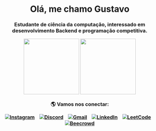 <h1 align="center">Olá, me chamo Gustavo</h1>
<h3 align="center">Estudante de ciência da computação, interessado em desenvolvimento Backend e programação competitiva.

<p align="center">
  
</p

<p align="center">
  <img height="180em" src="https://github-readme-stats.vercel.app/api?username=gustavoalexandre17&show_icons=true&theme=transparent" />
  <img height="180em" src="https://github-readme-stats.vercel.app/api/top-langs/?username=gustavoalexandre17&layout=compact&theme=transparent" />
</p>



<p align="center">
  🌎 Vamos nos conectar:
</p>

<p align="center">
  <a href="https://instagram.com/alexandresg_0/" target="_blank"><img alt="Instagram" src="https://img.shields.io/badge/-Instagram-%23E4405F?style=for-the-badge&logo=instagram&logoColor=white" /></a>
  &nbsp;&nbsp;
  <a href="https://discord.com/users/692738327509598218" target="_blank"><img alt="Discord" src="https://img.shields.io/badge/Discord-7289DA?style=for-the-badge&logo=discord&logoColor=white" /></a>
  &nbsp;&nbsp;
  <a href="mailto:alexandresg333@gmail.com" target="_blank"><img alt="Gmail" src="https://img.shields.io/badge/-Gmail-%23333?style=for-the-badge&logo=gmail&logoColor=white" /></a>
  &nbsp;&nbsp;
  <a href="https://www.linkedin.com/in/gustavo-alexandre-4485b1353/" target="_blank"><img alt="LinkedIn" src="https://img.shields.io/badge/-LinkedIn-%230077B5?style=for-the-badge&logo=linkedin&logoColor=white" /></a>
  &nbsp;&nbsp;
  <a href="https://leetcode.com/u/alexanderthebig0//" target="_blank"><img alt="LeetCode" src="https://img.shields.io/badge/LeetCode-000000?style=for-the-badge&logo=leetcode&logoColor=%23d16c14" /></a>
  &nbsp;&nbsp;
  <a href="https://judge.beecrowd.com/en/profile/1117817" target="_blank"><img alt="Beecrowd" src="https://img.shields.io/badge/Beecrowd-F99200?style=for-the-badge&logo=beecrowd&logoColor=black" /></a>
</p>
